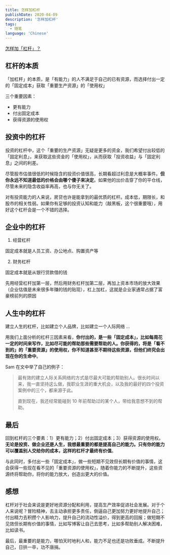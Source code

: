 ```yaml
---
title: 怎样加杠杆
publishDate: 2020-04-09
description: '怎样加杠杆'
tags:
  - 随笔
language: 'Chinese'
---
```


[怎样加「杠杆」？](https://mp.weixin.qq.com/s?__biz=MzIzNTQ4ODg4OA==&mid=2247485269&idx=1&sn=bc81aa91d43fd2def54598a081afa21d&chksm=e8e71442df909d54cfe2b1ad2ea661893affbcdb683bafd3fd5321cb7a505f224951793967bb&mpshare=1&scene=1&srcid=&sharer_sharetime=1586136950751&sharer_shareid=3536997d37aa7f65ed0507037ffc90ef#rd)

## 杠杆的本质

「加杠杆」的本质，是「有能力」的人不满足于自己的已有资源，而选择付出一定的「固定成本」获取「重要生产资源」的「使用权」

三个重要因素：

- 更有能力
- 付出固定成本
- 获得资源的使用权

## 投资中的杠杆

投资的杠杆中，这个「重要的生产资源」无疑是更多的资金，我们希望付出较低的「固定利息」，来获取这些资金的「使用权」，从而获取「投资收益」与「固定利息」之间的利差。

尽管股市估值很低的时候隐含的投资价值很高，长期看超过利息是大概率事件。**但你永远不知道最低的价格会由哪个傻子来决定**。如果他的出价击穿了你的平仓线，尽管未来的隐含收益率再高，也与你无关了。

对有投资能力的人来说，房贷也许是能拿到的最优质的杠杆。成本低，期限长，和股市的相关性弱。如果你有足够的投资认知和能力（敲黑板，这个很重要哦），用好这个杠杆会是一个不错的选择。

## 企业中的杠杆

1. 经营杠杆

固定成本就是人员工资、办公地点、购置资产等

2. 财务杠杆

固定成本就是从银行贷款借的钱

先用经营杠杆加第一层，然后用财务杠杆加第二层，再加上资本市场的放大效果（企业估值是未来很多年赚的钱的贴现），杠上加杠，这就是企业家通常占据了富豪榜前列的原因

## 人生中的杠杆

建立人生的杠杆，比如建立个人品牌，比如建立一个人际网络 ...

用我们上面分析的杠杆三因素来看，**你付出的，是一些「固定成本」，比如每周花一定的时间来写作，比如尽可能的帮助那些需要帮助的人。你获得的，将是「看不到的」的「重要资源」的使用权，你不知道甚至不期待这些资源，但他们终究会出现在你的生命中**。

Sam 在文中举了自己的例子：

> 最有效的建立人际关系网络的方式是尽最大可能的帮助别人。很长时间以来，我一直坚持这么做，我职业生涯的重大机会，以及我的最好的四个投资案例中的三个，都来源于此。
>
> 直到现在，我还经常能碰到 10 年前帮助过的某个人，带给我意想不到的帮助。

## 最后

回到杠杆的三个要素：1）更有能力；2）付出固定成本；3）获得资源的使用权。**无论是投资、做企业还是人生，我想最重要的都是提高自己的能力。只有你的能力可以覆盖别人交给你的成本，这样的杠杆才最终有价值**。

与此同时，多付出一些「固定成本」，做一些短期不见效但长期有价值的事情，这会获得一些现在看不见的「重要资源的使用权」，随着你能力的不断提升，这些资源终将帮助你，将你的能力放大，创造出更大的价值。

## 感想

杠杆对于社会来说是更好地资源分配和利用，提高生产效率促进社会发展。对于个人来说呢？冒险精神，去主动承担更多责任，倒逼自己更加努力更好地提升自己；付出精力去积攒个人影响力，提升自己的流动性溢价，得到更高的回报；做短期不见效但长期有价值的事情，比如写博客让自己去思考，比如多帮助别人解决困难，比如读书。

最后，最重要的是能力，哪怕天时地利人和，能力不足也还是功败垂成。不断提升自己，日拱一卒，功不唐捐。

